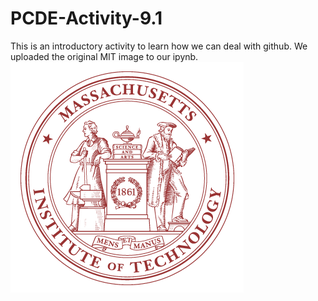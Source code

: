 # PCDE-Activity-9.1
This is an introductory activity to learn how we can deal with github. We uploaded the original MIT image to our ipynb.
![MIT LOGO](image.png)
